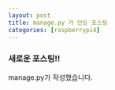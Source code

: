 ```yaml
---
layout: post
title: manage.py 가 만든 포스팅
categories: [raspberrypi4]
---
```


### **새로운 포스팅!!**
manage.py가 작성했습니다.
